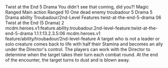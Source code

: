 <ability>
  <name>Twist at the End</name>
  <cost>5 Drama</cost>
  <flavor>You didn&apos;t see that coming, did you?!</flavor>
  <keywords>
    <keyword>Magic</keyword>
    <keyword>Ranged</keyword>
  </keywords>
  <type>Main action</type>
  <distance>Ranged 10</distance>
  <target>One dead enemy</target>
  <metadata>
    <class>troubadour</class>
    <cost>5 Drama</cost>
    <cost_amount>5</cost_amount>
    <cost_resource>Drama</cost_resource>
    <feature_type>ability</feature_type>
    <file_dpath>Troubadour/2nd-Level Features</file_dpath>
    <item_id>twist-at-the-end-5-drama</item_id>
    <item_index>06</item_index>
    <item_name>Twist at the End (5 Drama)</item_name>
    <level>2</level>
    <scc>mcdm.heroes.v1:feature.ability.troubadour.2nd-level-feature:twist-at-the-end-5-drama</scc>
    <scdc>1.1.1:13.2.3.5:06</scdc>
    <source>mcdm.heroes.v1</source>
    <type>feature/ability/troubadour/2nd-level-feature</type>
  </metadata>
  <effects>
    <effect type="mundane">A target who is not a leader or solo creature comes back to life with half their Stamina and becomes an ally under the Director&apos;s control. The players can work with the Director to determine when the target takes their turn each combat round. At the end of the encounter, the target turns to dust and is blown away.</effect>
  </effects>
</ability>
